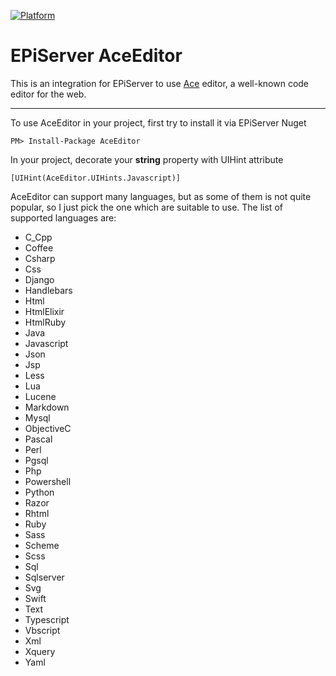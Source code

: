 [![Platform](https://img.shields.io/badge/Episerver-%2010.0.+-orange.svg?style=flat)](http://world.episerver.com/cms/)

# EPiServer AceEditor
This is an integration for EPiServer to use [Ace](https://github.com/ajaxorg/ace) editor, a well-known code editor for the web.

---------------------------------------------------------
To use AceEditor in your project, first try to install it via EPiServer Nuget
```
PM> Install-Package AceEditor
```

In your project, decorate your **string** property with UIHint attribute
```
[UIHint(AceEditor.UIHints.Javascript)]
```

AceEditor can support many languages, but as some of them is not quite popular, so I just pick the one which are suitable to use.
The list of supported languages are:
- C_Cpp
- Coffee
- Csharp
- Css
- Django
- Handlebars
- Html
- HtmlElixir
- HtmlRuby
- Java
- Javascript
- Json
- Jsp
- Less
- Lua
- Lucene
- Markdown
- Mysql
- ObjectiveC
- Pascal
- Perl
- Pgsql
- Php
- Powershell
- Python
- Razor
- Rhtml
- Ruby
- Sass
- Scheme
- Scss
- Sql
- Sqlserver
- Svg
- Swift
- Text
- Typescript
- Vbscript
- Xml
- Xquery
- Yaml
